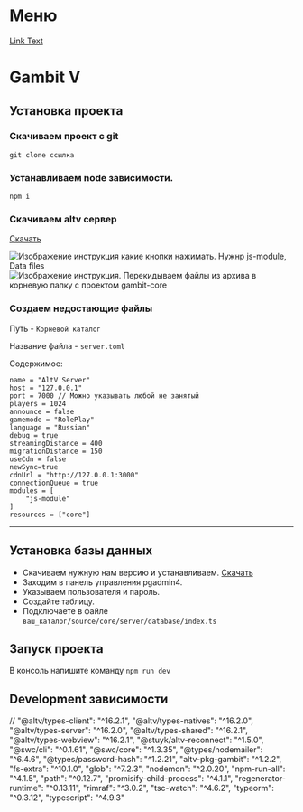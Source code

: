 # Меню
[Link Text](#sample-section)

# Gambit V

## Установка проекта

### Скачиваем проект с git
``git clone ссылка``

### Устанавливаем node зависимости.
``npm i``

### Скачиваем altv сервер
[Скачать](https://altv.mp/downloads/)

![Изображение инструкция какие кнопки нажимать. Нужнр js-module, Data files](https://i.ibb.co/4wLF1TG/image.png)
![Изображение инструкция. Перекидываем файлы из архива в корневую папку с проектом gambit-core](https://i.ibb.co/T1jrN61/image.png)

### Создаем недостающие файлы
Путь - `Корневой каталог`

Название файла - `server.toml`

Содержимое:
```
name = "AltV Server"
host = "127.0.0.1"
port = 7000 // Можно указывать любой не занятый
players = 1024
announce = false
gamemode = "RolePlay"
language = "Russian"
debug = true
streamingDistance = 400
migrationDistance = 150
useCdn = false
newSync=true
cdnUrl = "http://127.0.0.1:3000"
connectionQueue = true
modules = [
    "js-module"
]
resources = ["core"]
```

-------------------------------------------------------------------------------------------------------------------------


## Установка базы данных
- Скачиваем нужную нам версию и устанавливаем. [Скачать](https://www.postgresql.org/download/)
- Заходим в панель управления pgadmin4.
- Указываем пользователя и пaроль.
- Создайте таблицу.
- Подключаете в файле `ваш_каталог/source/core/server/database/index.ts`


## Запуск проекта
В консоль напишите команду `npm run dev`


## Development зависимости
//
"@altv/types-client": "^16.2.1",
"@altv/types-natives": "^16.2.0",
"@altv/types-server": "^16.2.0",
"@altv/types-shared": "^16.2.1",
"@altv/types-webview": "^16.2.1",
"@stuyk/altv-reconnect": "^1.5.0",
"@swc/cli": "^0.1.61",
"@swc/core": "^1.3.35",
"@types/nodemailer": "^6.4.6",
"@types/password-hash": "^1.2.21",
"altv-pkg-gambit": "^1.2.2",
"fs-extra": "^10.1.0",
"glob": "^7.2.3",
"nodemon": "^2.0.20",
"npm-run-all": "^4.1.5",
"path": "^0.12.7",
"promisify-child-process": "^4.1.1",
"regenerator-runtime": "^0.13.11",
"rimraf": "^3.0.2",
"tsc-watch": "^4.6.2",
"typeorm": "^0.3.12",
"typescript": "^4.9.3"